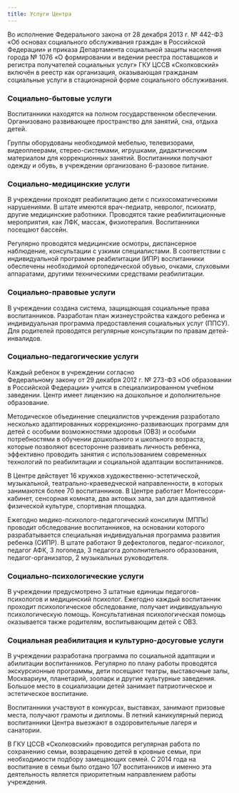 ```yaml
---
title: Услуги Центра
---
```


Во исполнение Федерального закона от 28 декабря 2013 г. № 442-ФЗ «Об основах социального обслуживания граждан в Российской
Федерации» и приказа Департамента социальной защиты населения города № 1076 «О формировании и ведении реестра поставщиков
и регистра получателей социальных услуг» ГКУ ЦССВ «Сколковский» включён в реестр как организация, оказывающая гражданам
социальные услуги в стационарной форме социального обслуживания.


### Социально-бытовые услуги 

Воспитанники находятся на полном государственном обеспечении. Организовано развивающее пространство для занятий, сна, 
отдыха детей.

Группы оборудованы необходимой мебелью, телевизорами, видеоплеерами, стерео-системами, игрушками, дидактическим 
материалом для коррекционных занятий. Воспитанники получают одежду и обувь, в учреждении организовано 6-разовое питание.

### Социально-медицинские услуги

В учреждении проходят реабилитацию дети с психосоматическими нарушениями. В штате имеются врач-педиатр, невролог,
психиатр, другие медицинские работники. Проводятся такие реабилитационные мероприятия, как ЛФК, массаж, физиотерапия.
Воспитанники посещают бассейн.

Регулярно проводятся медицинские осмотры, диспансерное наблюдение, консультации с узкими специалистами. В соответствии
с индивидуальной программе реабилитации (ИПР) воспитанники обеспечены необходимой ортопедической обувью, очками,
слуховыми аппаратами, другими техническими средствами реабилитации.

### Социально-правовые услуги

В учреждении создана система, защищающая социальные права воспитанников. Разработан план жизнеустройства каждого ребенка
и индивидуальная программа предоставления социальных услуг (ППСУ). Для родителей проводятся регулярные консультации по
правам детей-инвалидов.

### Социально-педагогические услуги

Каждый ребенок в учреждении согласно Федеральному закону от 29 декабря 2012 г. № 273-ФЗ «Об образовании в Российской
Федерации» учится в специализированном учебном заведении. Центр имеет лицензию на дошкольное и дополнительное образование. 

Методическое объединение  специалистов учреждения разработало несколько адаптированных коррекционно-развивающих программ 
для детей с особыми возможностями здоровья (ОВЗ) и особыми потребностями в обучении дошкольного и школьного возраста,
которые позволяют всесторонне развивать личность ребенка, эффективно проводить занятия с использованием современных
технологий по реабилитации и социальной адаптации воспитанников.

В Центре действует 16 кружков художественно-эстетической, музыкальной, театрально-краеведческой направленности,
в которых занимаются более 70 воспитанников. В Центре работает Монтессори-кабинет, сенсорная комната, два актовых зала,
зал для адаптивной физической культуре, спортивная площадка.

Ежегодно медико-психолого-педагогический консилиум (МППк) проводит обследование воспитанников, на основании которого
разрабатывается специальная индивидуальная программа развития ребенка (СИПР). В штате работают 9 дефектологов,
педагог-психолог, педагог АФК, 3 логопеда, 3 педагога дополнительного образования, педагог-организатор, 2 музыкальных
руководителя.

### Социально-психологические услуги
 
В учреждении предусмотрено 3 штатные единицы педагогов- психологов и медицинский психолог. Ежегодно каждый воспитанник
проходит психологическое обследование, получает индивидуальную психологическую помощь. Консультативная психологическая
помощь оказывается также родителям, воспитывающим детей с ОВЗ.

### Социальная реабилитация и культурно-досуговые услуги

В учреждении разработана программа по социальной адаптации и абилитации воспитанников. Регулярно по плану работы
проводятся экскурсионные программы, дети посещают театры, выставочные залы, Москвариум, планетарий, зоопарк и другие
культурные заведения. Большое место в социализации детей занимает патриотическое и эстетическое воспитание.

Воспитанники участвуют в конкурсах, выставках, занимают призовые места, получают грамоты и дипломы. В летний
каникулярный период воспитанники Центра выезжают в оздоровительные лагеря и санатории.

В ГКУ ЦССВ «Сколковский» проводится регулярная работа по сохранению семьи, возвращению детей в кровные семьи,
при необходимости подбору замещающих семей. С 2014 года на воспитание в семьи было отдано 107 воспитанников и именно эта
деятельность является приоритетным направлением работы учреждения.
